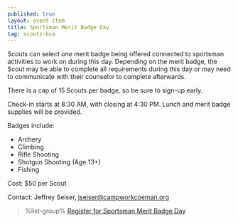 ```yaml
---
published: true
layout: event-item
title: Sportsman Merit Badge Day
tag: scouts-bsa
---
```


Scouts can select *one* merit badge being offered connected to sportsman activities to work on during this day. Depending on the merit badge, the Scout may be able to complete all requirements during this day or may need to communicate with their counselor to complete afterwards.

There is a cap of 15 Scouts per badge, so be sure to sign-up early.

Check-in starts at 8:30 AM, with closing at 4:30 PM. Lunch and merit badge supplies will be provided.
 
Badges include:

- Archery
- Climbing
- Rifle Shooting
- Shotgun Shooting (Age 13+)
- Fishing
 
Cost: $50 per Scout
 
Contact: Jeffrey Seiser, [jseiser@campworkcoeman.org](mailto:jseiser@campworkcoeman.org)


> %list-group%
> <a href="https://scoutingevent.com/066-102224" class="list-group-item">Register for Sportsman Merit Badge Day</a>
